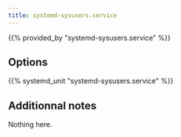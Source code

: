 ```yaml
---
title: systemd-sysusers.service
---
```


{{% provided_by "systemd-sysusers.service" %}}

## Options

{{% systemd_unit "systemd-sysusers.service" %}}

## Additionnal notes

Nothing here.